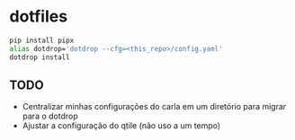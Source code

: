 # dotfiles

```bash
pip install pipx
alias dotdrop='dotdrop --cfg=<this_repo>/config.yaml'
dotdrop install
```

## TODO

- Centralizar minhas configurações do carla em um diretório para migrar para o dotdrop
- Ajustar a configuração do qtile (não uso a um tempo)
